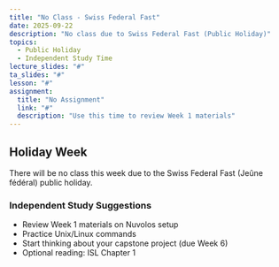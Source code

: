 ```yaml
---
title: "No Class - Swiss Federal Fast"
date: 2025-09-22
description: "No class due to Swiss Federal Fast (Public Holiday)"
topics:
  - Public Holiday
  - Independent Study Time
lecture_slides: "#"
ta_slides: "#"
lesson: "#"
assignment:
  title: "No Assignment"
  link: "#"
  description: "Use this time to review Week 1 materials"
---
```


## Holiday Week

There will be no class this week due to the Swiss Federal Fast (Jeûne fédéral) public holiday.

### Independent Study Suggestions

- Review Week 1 materials on Nuvolos setup
- Practice Unix/Linux commands
- Start thinking about your capstone project (due Week 6)
- Optional reading: ISL Chapter 1